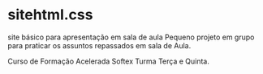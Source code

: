 # sitehtml.css
site básico para apresentação em  sala de aula 
Pequeno projeto em grupo para praticar os
assuntos repassados em sala de Aula. 

Curso de Formação Acelerada Softex
Turma Terça e Quinta.
